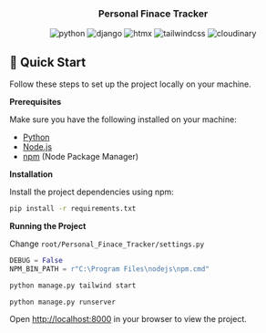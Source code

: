 <div align="center">
  <h3 align="center">Personal Finace Tracker</h3>

  <div>
    <img src="https://img.shields.io/badge/-Python-black?logo=python&logoColor=white&color=3776AB" alt="python">
    <img src="https://img.shields.io/badge/-Django-black?logo=django&logoColor=white&color=092E20" alt="django">
    <img src="https://img.shields.io/badge/-HTMX-black?logoColor=white&logo=htmx&color=3366CC" alt="htmx" />
    <img src="https://img.shields.io/badge/-Tailwind_CSS-black?logoColor=white&logo=tailwindcss&color=06B6D4" alt="tailwindcss" />
    <img src="https://img.shields.io/badge/-Cloudinary-black?logoColor=white&logo=cloudinary&color=3448C5" alt="cloudinary" />
  </div>
</div>

## <a name="quick-start">🚀 Quick Start</a>

Follow these steps to set up the project locally on your machine.

**Prerequisites**

Make sure you have the following installed on your machine:

- [Python](https://www.npmjs.com/)
- [Node.js](https://nodejs.org/en)
- [npm](https://www.npmjs.com/) (Node Package Manager)

**Installation**

Install the project dependencies using npm:

```bash
pip install -r requirements.txt
```

**Running the Project**

Change `root/Personal_Finace_Tracker/settings.py`

```python
DEBUG = False
NPM_BIN_PATH = r"C:\Program Files\nodejs\npm.cmd"
```

```bash
python manage.py tailwind start
```

```bash
python manage.py runserver
```

Open [http://localhost:8000](http://localhost:8000) in your browser to view the project.



